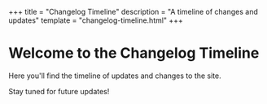 +++
title = "Changelog Timeline"
description = "A timeline of changes and updates"
template = "changelog-timeline.html"
+++

# Welcome to the Changelog Timeline

Here you'll find the timeline of updates and changes to the site.

Stay tuned for future updates!
